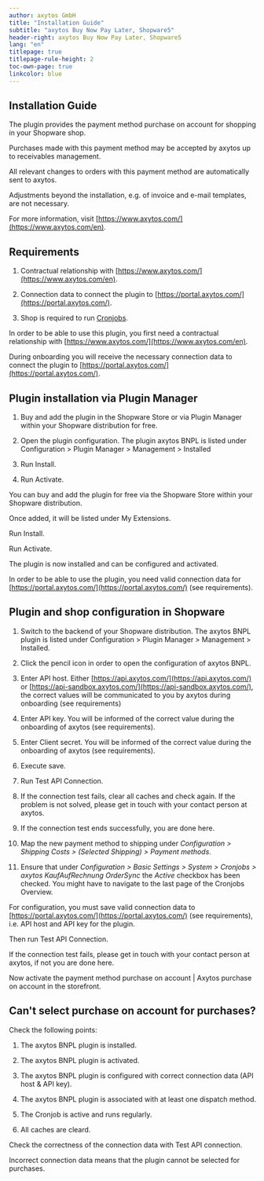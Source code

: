```yaml
---
author: axytos GmbH
title: "Installation Guide"
subtitle: "axytos Buy Now Pay Later, Shopware5"
header-right: axytos Buy Now Pay Later, Shopware5
lang: "en"
titlepage: true
titlepage-rule-height: 2
toc-own-page: true
linkcolor: blue
---
```


## Installation Guide

The plugin provides the payment method purchase on account for shopping in your Shopware shop.

Purchases made with this payment method may be accepted by axytos up to receivables management.

All relevant changes to orders with this payment method are automatically sent to axytos.

Adjustments beyond the installation, e.g. of invoice and e-mail templates, are not necessary.

For more information, visit [https://www.axytos.com/](https://www.axytos.com/en).


## Requirements

1. Contractual relationship with [https://www.axytos.com/](https://www.axytos.com/en).

2. Connection data to connect the plugin to [https://portal.axytos.com/](https://portal.axytos.com/).

3. Shop is required to run [Cronjobs](https://docs.shopware.com/en/shopware-5-en/settings/system-cronjobs#setting-up-a-cronjob).

In order to be able to use this plugin, you first need a contractual relationship with [https://www.axytos.com/](https://www.axytos.com/en).

During onboarding you will receive the necessary connection data to connect the plugin to [https://portal.axytos.com/](https://portal.axytos.com/).

## Plugin installation via Plugin Manager

1. Buy and add the plugin in the Shopware Store or via Plugin Manager within your Shopware distribution for free.

2. Open the plugin configuration. The plugin axytos BNPL is listed under Configuration > Plugin Manager > Management > Installed

3. Run Install.

4. Run Activate.

You can buy and add the plugin for free via the Shopware Store within your Shopware distribution.

Once added, it will be listed under My Extensions.

Run Install.

Run Activate.

The plugin is now installed and can be configured and activated.

In order to be able to use the plugin, you need valid connection data for [https://portal.axytos.com/](https://portal.axytos.com/) (see requirements).


## Plugin and shop configuration in Shopware

1. Switch to the backend of your Shopware distribution. The axytos BNPL plugin is listed under Configuration > Plugin Manager > Management > Installed.

2. Click the pencil icon in order to open the configuration of axytos BNPL.

3. Enter API host. Either [https://api.axytos.com/](https://api.axytos.com/) or [https://api-sandbox.axytos.com/](https://api-sandbox.axytos.com/), the correct values ​​will be communicated to you by axytos during onboarding (see requirements)

4. Enter API key. You will be informed of the correct value during the onboarding of axytos (see requirements).

5. Enter Client secret. You will be informed of the correct value during the onboarding of axytos (see requirements).

6. Execute save.

7. Run Test API Connection.

8. If the connection test fails, clear all caches and check again. If the problem is not solved, please get in touch with your contact person at axytos.

9. If the connection test ends successfully, you are done here.

10. Map the new payment method to shipping under _Configuration > Shipping Costs > (Selected Shipping) > Payment methods_.

11. Ensure that under _Configuration > Basic Settings > System > Cronjobs > axytos KaufAufRechnung OrderSync_ the _Active_ checkbox has been checked. You might have to navigate to the last page of the Cronjobs Overview.

For configuration, you must save valid connection data to [https://portal.axytos.com/](https://portal.axytos.com/) (see requirements), i.e. API host and API key for the plugin.

Then run Test API Connection.

If the connection test fails, please get in touch with your contact person at axytos, if not you are done here.

Now activate the payment method purchase on account | Axytos purchase on account in the storefront.


## Can't select purchase on account for purchases?

Check the following points:

1. The axytos BNPL plugin is installed.

2. The axytos BNPL plugin is activated.

3. The axytos BNPL plugin is configured with correct connection data (API host & API key).

4. The axytos BNPL plugin is associated with at least one dispatch method.

5. The Cronjob is active and runs regularly.

6. All caches are cleard.

Check the correctness of the connection data with Test API connection.

Incorrect connection data means that the plugin cannot be selected for purchases.


